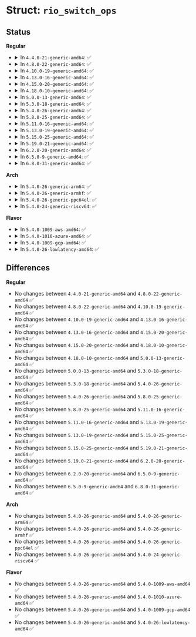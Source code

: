 # Struct: <code>rio_switch_ops</code>

## Status
<b>Regular</b>
<ul>
<li>
<details>
<summary>In <code>4.4.0-21-generic-amd64</code>: ✅</summary>

```c
struct rio_switch_ops {
    struct module * owner;
    int (*)(struct rio_mport *, u16, u8, u16, u16, u8) add_entry;
    int (*)(struct rio_mport *, u16, u8, u16, u16, u8 *) get_entry;
    int (*)(struct rio_mport *, u16, u8, u16) clr_table;
    int (*)(struct rio_mport *, u16, u8, u8) set_domain;
    int (*)(struct rio_mport *, u16, u8, u8 *) get_domain;
    int (*)(struct rio_dev *) em_init;
    int (*)(struct rio_dev *, u8) em_handle;
}
```
</details>
</li>
<li>
<details>
<summary>In <code>4.8.0-22-generic-amd64</code>: ✅</summary>

```c
struct rio_switch_ops {
    struct module * owner;
    int (*)(struct rio_mport *, u16, u8, u16, u16, u8) add_entry;
    int (*)(struct rio_mport *, u16, u8, u16, u16, u8 *) get_entry;
    int (*)(struct rio_mport *, u16, u8, u16) clr_table;
    int (*)(struct rio_mport *, u16, u8, u8) set_domain;
    int (*)(struct rio_mport *, u16, u8, u8 *) get_domain;
    int (*)(struct rio_dev *) em_init;
    int (*)(struct rio_dev *, u8) em_handle;
}
```
</details>
</li>
<li>
<details>
<summary>In <code>4.10.0-19-generic-amd64</code>: ✅</summary>

```c
struct rio_switch_ops {
    struct module * owner;
    int (*)(struct rio_mport *, u16, u8, u16, u16, u8) add_entry;
    int (*)(struct rio_mport *, u16, u8, u16, u16, u8 *) get_entry;
    int (*)(struct rio_mport *, u16, u8, u16) clr_table;
    int (*)(struct rio_mport *, u16, u8, u8) set_domain;
    int (*)(struct rio_mport *, u16, u8, u8 *) get_domain;
    int (*)(struct rio_dev *) em_init;
    int (*)(struct rio_dev *, u8) em_handle;
}
```
</details>
</li>
<li>
<details>
<summary>In <code>4.13.0-16-generic-amd64</code>: ✅</summary>

```c
struct rio_switch_ops {
    struct module * owner;
    int (*)(struct rio_mport *, u16, u8, u16, u16, u8) add_entry;
    int (*)(struct rio_mport *, u16, u8, u16, u16, u8 *) get_entry;
    int (*)(struct rio_mport *, u16, u8, u16) clr_table;
    int (*)(struct rio_mport *, u16, u8, u8) set_domain;
    int (*)(struct rio_mport *, u16, u8, u8 *) get_domain;
    int (*)(struct rio_dev *) em_init;
    int (*)(struct rio_dev *, u8) em_handle;
}
```
</details>
</li>
<li>
<details>
<summary>In <code>4.15.0-20-generic-amd64</code>: ✅</summary>

```c
struct rio_switch_ops {
    struct module * owner;
    int (*)(struct rio_mport *, u16, u8, u16, u16, u8) add_entry;
    int (*)(struct rio_mport *, u16, u8, u16, u16, u8 *) get_entry;
    int (*)(struct rio_mport *, u16, u8, u16) clr_table;
    int (*)(struct rio_mport *, u16, u8, u8) set_domain;
    int (*)(struct rio_mport *, u16, u8, u8 *) get_domain;
    int (*)(struct rio_dev *) em_init;
    int (*)(struct rio_dev *, u8) em_handle;
}
```
</details>
</li>
<li>
<details>
<summary>In <code>4.18.0-10-generic-amd64</code>: ✅</summary>

```c
struct rio_switch_ops {
    struct module * owner;
    int (*)(struct rio_mport *, u16, u8, u16, u16, u8) add_entry;
    int (*)(struct rio_mport *, u16, u8, u16, u16, u8 *) get_entry;
    int (*)(struct rio_mport *, u16, u8, u16) clr_table;
    int (*)(struct rio_mport *, u16, u8, u8) set_domain;
    int (*)(struct rio_mport *, u16, u8, u8 *) get_domain;
    int (*)(struct rio_dev *) em_init;
    int (*)(struct rio_dev *, u8) em_handle;
}
```
</details>
</li>
<li>
<details>
<summary>In <code>5.0.0-13-generic-amd64</code>: ✅</summary>

```c
struct rio_switch_ops {
    struct module * owner;
    int (*)(struct rio_mport *, u16, u8, u16, u16, u8) add_entry;
    int (*)(struct rio_mport *, u16, u8, u16, u16, u8 *) get_entry;
    int (*)(struct rio_mport *, u16, u8, u16) clr_table;
    int (*)(struct rio_mport *, u16, u8, u8) set_domain;
    int (*)(struct rio_mport *, u16, u8, u8 *) get_domain;
    int (*)(struct rio_dev *) em_init;
    int (*)(struct rio_dev *, u8) em_handle;
}
```
</details>
</li>
<li>
<details>
<summary>In <code>5.3.0-18-generic-amd64</code>: ✅</summary>

```c
struct rio_switch_ops {
    struct module * owner;
    int (*)(struct rio_mport *, u16, u8, u16, u16, u8) add_entry;
    int (*)(struct rio_mport *, u16, u8, u16, u16, u8 *) get_entry;
    int (*)(struct rio_mport *, u16, u8, u16) clr_table;
    int (*)(struct rio_mport *, u16, u8, u8) set_domain;
    int (*)(struct rio_mport *, u16, u8, u8 *) get_domain;
    int (*)(struct rio_dev *) em_init;
    int (*)(struct rio_dev *, u8) em_handle;
}
```
</details>
</li>
<li>
<details>
<summary>In <code>5.4.0-26-generic-amd64</code>: ✅</summary>

```c
struct rio_switch_ops {
    struct module * owner;
    int (*)(struct rio_mport *, u16, u8, u16, u16, u8) add_entry;
    int (*)(struct rio_mport *, u16, u8, u16, u16, u8 *) get_entry;
    int (*)(struct rio_mport *, u16, u8, u16) clr_table;
    int (*)(struct rio_mport *, u16, u8, u8) set_domain;
    int (*)(struct rio_mport *, u16, u8, u8 *) get_domain;
    int (*)(struct rio_dev *) em_init;
    int (*)(struct rio_dev *, u8) em_handle;
}
```
</details>
</li>
<li>
<details>
<summary>In <code>5.8.0-25-generic-amd64</code>: ✅</summary>

```c
struct rio_switch_ops {
    struct module * owner;
    int (*)(struct rio_mport *, u16, u8, u16, u16, u8) add_entry;
    int (*)(struct rio_mport *, u16, u8, u16, u16, u8 *) get_entry;
    int (*)(struct rio_mport *, u16, u8, u16) clr_table;
    int (*)(struct rio_mport *, u16, u8, u8) set_domain;
    int (*)(struct rio_mport *, u16, u8, u8 *) get_domain;
    int (*)(struct rio_dev *) em_init;
    int (*)(struct rio_dev *, u8) em_handle;
}
```
</details>
</li>
<li>
<details>
<summary>In <code>5.11.0-16-generic-amd64</code>: ✅</summary>

```c
struct rio_switch_ops {
    struct module * owner;
    int (*)(struct rio_mport *, u16, u8, u16, u16, u8) add_entry;
    int (*)(struct rio_mport *, u16, u8, u16, u16, u8 *) get_entry;
    int (*)(struct rio_mport *, u16, u8, u16) clr_table;
    int (*)(struct rio_mport *, u16, u8, u8) set_domain;
    int (*)(struct rio_mport *, u16, u8, u8 *) get_domain;
    int (*)(struct rio_dev *) em_init;
    int (*)(struct rio_dev *, u8) em_handle;
}
```
</details>
</li>
<li>
<details>
<summary>In <code>5.13.0-19-generic-amd64</code>: ✅</summary>

```c
struct rio_switch_ops {
    struct module * owner;
    int (*)(struct rio_mport *, u16, u8, u16, u16, u8) add_entry;
    int (*)(struct rio_mport *, u16, u8, u16, u16, u8 *) get_entry;
    int (*)(struct rio_mport *, u16, u8, u16) clr_table;
    int (*)(struct rio_mport *, u16, u8, u8) set_domain;
    int (*)(struct rio_mport *, u16, u8, u8 *) get_domain;
    int (*)(struct rio_dev *) em_init;
    int (*)(struct rio_dev *, u8) em_handle;
}
```
</details>
</li>
<li>
<details>
<summary>In <code>5.15.0-25-generic-amd64</code>: ✅</summary>

```c
struct rio_switch_ops {
    struct module * owner;
    int (*)(struct rio_mport *, u16, u8, u16, u16, u8) add_entry;
    int (*)(struct rio_mport *, u16, u8, u16, u16, u8 *) get_entry;
    int (*)(struct rio_mport *, u16, u8, u16) clr_table;
    int (*)(struct rio_mport *, u16, u8, u8) set_domain;
    int (*)(struct rio_mport *, u16, u8, u8 *) get_domain;
    int (*)(struct rio_dev *) em_init;
    int (*)(struct rio_dev *, u8) em_handle;
}
```
</details>
</li>
<li>
<details>
<summary>In <code>5.19.0-21-generic-amd64</code>: ✅</summary>

```c
struct rio_switch_ops {
    struct module * owner;
    int (*)(struct rio_mport *, u16, u8, u16, u16, u8) add_entry;
    int (*)(struct rio_mport *, u16, u8, u16, u16, u8 *) get_entry;
    int (*)(struct rio_mport *, u16, u8, u16) clr_table;
    int (*)(struct rio_mport *, u16, u8, u8) set_domain;
    int (*)(struct rio_mport *, u16, u8, u8 *) get_domain;
    int (*)(struct rio_dev *) em_init;
    int (*)(struct rio_dev *, u8) em_handle;
}
```
</details>
</li>
<li>
<details>
<summary>In <code>6.2.0-20-generic-amd64</code>: ✅</summary>

```c
struct rio_switch_ops {
    struct module * owner;
    int (*)(struct rio_mport *, u16, u8, u16, u16, u8) add_entry;
    int (*)(struct rio_mport *, u16, u8, u16, u16, u8 *) get_entry;
    int (*)(struct rio_mport *, u16, u8, u16) clr_table;
    int (*)(struct rio_mport *, u16, u8, u8) set_domain;
    int (*)(struct rio_mport *, u16, u8, u8 *) get_domain;
    int (*)(struct rio_dev *) em_init;
    int (*)(struct rio_dev *, u8) em_handle;
}
```
</details>
</li>
<li>
<details>
<summary>In <code>6.5.0-9-generic-amd64</code>: ✅</summary>

```c
struct rio_switch_ops {
    struct module * owner;
    int (*)(struct rio_mport *, u16, u8, u16, u16, u8) add_entry;
    int (*)(struct rio_mport *, u16, u8, u16, u16, u8 *) get_entry;
    int (*)(struct rio_mport *, u16, u8, u16) clr_table;
    int (*)(struct rio_mport *, u16, u8, u8) set_domain;
    int (*)(struct rio_mport *, u16, u8, u8 *) get_domain;
    int (*)(struct rio_dev *) em_init;
    int (*)(struct rio_dev *, u8) em_handle;
}
```
</details>
</li>
<li>
<details>
<summary>In <code>6.8.0-31-generic-amd64</code>: ✅</summary>

```c
struct rio_switch_ops {
    struct module * owner;
    int (*)(struct rio_mport *, u16, u8, u16, u16, u8) add_entry;
    int (*)(struct rio_mport *, u16, u8, u16, u16, u8 *) get_entry;
    int (*)(struct rio_mport *, u16, u8, u16) clr_table;
    int (*)(struct rio_mport *, u16, u8, u8) set_domain;
    int (*)(struct rio_mport *, u16, u8, u8 *) get_domain;
    int (*)(struct rio_dev *) em_init;
    int (*)(struct rio_dev *, u8) em_handle;
}
```
</details>
</li>
</ul>
<b>Arch</b>
<ul>
<li>
<details>
<summary>In <code>5.4.0-26-generic-arm64</code>: ✅</summary>

```c
struct rio_switch_ops {
    struct module * owner;
    int (*)(struct rio_mport *, u16, u8, u16, u16, u8) add_entry;
    int (*)(struct rio_mport *, u16, u8, u16, u16, u8 *) get_entry;
    int (*)(struct rio_mport *, u16, u8, u16) clr_table;
    int (*)(struct rio_mport *, u16, u8, u8) set_domain;
    int (*)(struct rio_mport *, u16, u8, u8 *) get_domain;
    int (*)(struct rio_dev *) em_init;
    int (*)(struct rio_dev *, u8) em_handle;
}
```
</details>
</li>
<li>
<details>
<summary>In <code>5.4.0-26-generic-armhf</code>: ✅</summary>

```c
struct rio_switch_ops {
    struct module * owner;
    int (*)(struct rio_mport *, u16, u8, u16, u16, u8) add_entry;
    int (*)(struct rio_mport *, u16, u8, u16, u16, u8 *) get_entry;
    int (*)(struct rio_mport *, u16, u8, u16) clr_table;
    int (*)(struct rio_mport *, u16, u8, u8) set_domain;
    int (*)(struct rio_mport *, u16, u8, u8 *) get_domain;
    int (*)(struct rio_dev *) em_init;
    int (*)(struct rio_dev *, u8) em_handle;
}
```
</details>
</li>
<li>
<details>
<summary>In <code>5.4.0-26-generic-ppc64el</code>: ✅</summary>

```c
struct rio_switch_ops {
    struct module * owner;
    int (*)(struct rio_mport *, u16, u8, u16, u16, u8) add_entry;
    int (*)(struct rio_mport *, u16, u8, u16, u16, u8 *) get_entry;
    int (*)(struct rio_mport *, u16, u8, u16) clr_table;
    int (*)(struct rio_mport *, u16, u8, u8) set_domain;
    int (*)(struct rio_mport *, u16, u8, u8 *) get_domain;
    int (*)(struct rio_dev *) em_init;
    int (*)(struct rio_dev *, u8) em_handle;
}
```
</details>
</li>
<li>
<details>
<summary>In <code>5.4.0-24-generic-riscv64</code>: ✅</summary>

```c
struct rio_switch_ops {
    struct module * owner;
    int (*)(struct rio_mport *, u16, u8, u16, u16, u8) add_entry;
    int (*)(struct rio_mport *, u16, u8, u16, u16, u8 *) get_entry;
    int (*)(struct rio_mport *, u16, u8, u16) clr_table;
    int (*)(struct rio_mport *, u16, u8, u8) set_domain;
    int (*)(struct rio_mport *, u16, u8, u8 *) get_domain;
    int (*)(struct rio_dev *) em_init;
    int (*)(struct rio_dev *, u8) em_handle;
}
```
</details>
</li>
</ul>
<b>Flavor</b>
<ul>
<li>
<details>
<summary>In <code>5.4.0-1009-aws-amd64</code>: ✅</summary>

```c
struct rio_switch_ops {
    struct module * owner;
    int (*)(struct rio_mport *, u16, u8, u16, u16, u8) add_entry;
    int (*)(struct rio_mport *, u16, u8, u16, u16, u8 *) get_entry;
    int (*)(struct rio_mport *, u16, u8, u16) clr_table;
    int (*)(struct rio_mport *, u16, u8, u8) set_domain;
    int (*)(struct rio_mport *, u16, u8, u8 *) get_domain;
    int (*)(struct rio_dev *) em_init;
    int (*)(struct rio_dev *, u8) em_handle;
}
```
</details>
</li>
<li>
<details>
<summary>In <code>5.4.0-1010-azure-amd64</code>: ✅</summary>

```c
struct rio_switch_ops {
    struct module * owner;
    int (*)(struct rio_mport *, u16, u8, u16, u16, u8) add_entry;
    int (*)(struct rio_mport *, u16, u8, u16, u16, u8 *) get_entry;
    int (*)(struct rio_mport *, u16, u8, u16) clr_table;
    int (*)(struct rio_mport *, u16, u8, u8) set_domain;
    int (*)(struct rio_mport *, u16, u8, u8 *) get_domain;
    int (*)(struct rio_dev *) em_init;
    int (*)(struct rio_dev *, u8) em_handle;
}
```
</details>
</li>
<li>
<details>
<summary>In <code>5.4.0-1009-gcp-amd64</code>: ✅</summary>

```c
struct rio_switch_ops {
    struct module * owner;
    int (*)(struct rio_mport *, u16, u8, u16, u16, u8) add_entry;
    int (*)(struct rio_mport *, u16, u8, u16, u16, u8 *) get_entry;
    int (*)(struct rio_mport *, u16, u8, u16) clr_table;
    int (*)(struct rio_mport *, u16, u8, u8) set_domain;
    int (*)(struct rio_mport *, u16, u8, u8 *) get_domain;
    int (*)(struct rio_dev *) em_init;
    int (*)(struct rio_dev *, u8) em_handle;
}
```
</details>
</li>
<li>
<details>
<summary>In <code>5.4.0-26-lowlatency-amd64</code>: ✅</summary>

```c
struct rio_switch_ops {
    struct module * owner;
    int (*)(struct rio_mport *, u16, u8, u16, u16, u8) add_entry;
    int (*)(struct rio_mport *, u16, u8, u16, u16, u8 *) get_entry;
    int (*)(struct rio_mport *, u16, u8, u16) clr_table;
    int (*)(struct rio_mport *, u16, u8, u8) set_domain;
    int (*)(struct rio_mport *, u16, u8, u8 *) get_domain;
    int (*)(struct rio_dev *) em_init;
    int (*)(struct rio_dev *, u8) em_handle;
}
```
</details>
</li>
</ul>

## Differences
<b>Regular</b>
<ul>
<li>
No changes between <code>4.4.0-21-generic-amd64</code> and <code>4.8.0-22-generic-amd64</code> ✅
</li>
<li>
No changes between <code>4.8.0-22-generic-amd64</code> and <code>4.10.0-19-generic-amd64</code> ✅
</li>
<li>
No changes between <code>4.10.0-19-generic-amd64</code> and <code>4.13.0-16-generic-amd64</code> ✅
</li>
<li>
No changes between <code>4.13.0-16-generic-amd64</code> and <code>4.15.0-20-generic-amd64</code> ✅
</li>
<li>
No changes between <code>4.15.0-20-generic-amd64</code> and <code>4.18.0-10-generic-amd64</code> ✅
</li>
<li>
No changes between <code>4.18.0-10-generic-amd64</code> and <code>5.0.0-13-generic-amd64</code> ✅
</li>
<li>
No changes between <code>5.0.0-13-generic-amd64</code> and <code>5.3.0-18-generic-amd64</code> ✅
</li>
<li>
No changes between <code>5.3.0-18-generic-amd64</code> and <code>5.4.0-26-generic-amd64</code> ✅
</li>
<li>
No changes between <code>5.4.0-26-generic-amd64</code> and <code>5.8.0-25-generic-amd64</code> ✅
</li>
<li>
No changes between <code>5.8.0-25-generic-amd64</code> and <code>5.11.0-16-generic-amd64</code> ✅
</li>
<li>
No changes between <code>5.11.0-16-generic-amd64</code> and <code>5.13.0-19-generic-amd64</code> ✅
</li>
<li>
No changes between <code>5.13.0-19-generic-amd64</code> and <code>5.15.0-25-generic-amd64</code> ✅
</li>
<li>
No changes between <code>5.15.0-25-generic-amd64</code> and <code>5.19.0-21-generic-amd64</code> ✅
</li>
<li>
No changes between <code>5.19.0-21-generic-amd64</code> and <code>6.2.0-20-generic-amd64</code> ✅
</li>
<li>
No changes between <code>6.2.0-20-generic-amd64</code> and <code>6.5.0-9-generic-amd64</code> ✅
</li>
<li>
No changes between <code>6.5.0-9-generic-amd64</code> and <code>6.8.0-31-generic-amd64</code> ✅
</li>
</ul>
<b>Arch</b>
<ul>
<li>
No changes between <code>5.4.0-26-generic-amd64</code> and <code>5.4.0-26-generic-arm64</code> ✅
</li>
<li>
No changes between <code>5.4.0-26-generic-amd64</code> and <code>5.4.0-26-generic-armhf</code> ✅
</li>
<li>
No changes between <code>5.4.0-26-generic-amd64</code> and <code>5.4.0-26-generic-ppc64el</code> ✅
</li>
<li>
No changes between <code>5.4.0-26-generic-amd64</code> and <code>5.4.0-24-generic-riscv64</code> ✅
</li>
</ul>
<b>Flavor</b>
<ul>
<li>
No changes between <code>5.4.0-26-generic-amd64</code> and <code>5.4.0-1009-aws-amd64</code> ✅
</li>
<li>
No changes between <code>5.4.0-26-generic-amd64</code> and <code>5.4.0-1010-azure-amd64</code> ✅
</li>
<li>
No changes between <code>5.4.0-26-generic-amd64</code> and <code>5.4.0-1009-gcp-amd64</code> ✅
</li>
<li>
No changes between <code>5.4.0-26-generic-amd64</code> and <code>5.4.0-26-lowlatency-amd64</code> ✅
</li>
</ul>
